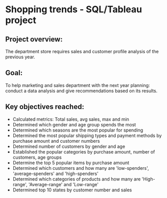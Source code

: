 # Shopping trends - SQL/Tableau project

## Project overview: 
The department store requires sales and customer profile analysis of the previous year. 

## Goal:
To help marketing and sales department with the next year planning: conduct a data analysis and give recommendations based on its results.

## Key objectives reached: 
- Calculated metrics: Total sales, avg sales, max and min
- Determined which gender and age group spends the most
- Determined which seasons are the most popular for spending
- Determined the most popular shipping types and payment methods by purchase amount and customer numbers
- Determined number of customers by gender and age
- Established the popular categories by purchase amount, number of customers, age groups
- Determine the top 5 popular items by purchase amount
- Determined which customers and how many are 'low-spenders', 'average-spenders' and 'high-spenders'
- Determined which categories of products and how many are 'High-range', 'Average-range' and 'Low-range' 
- Determined top 10 states by customer number and sales 
